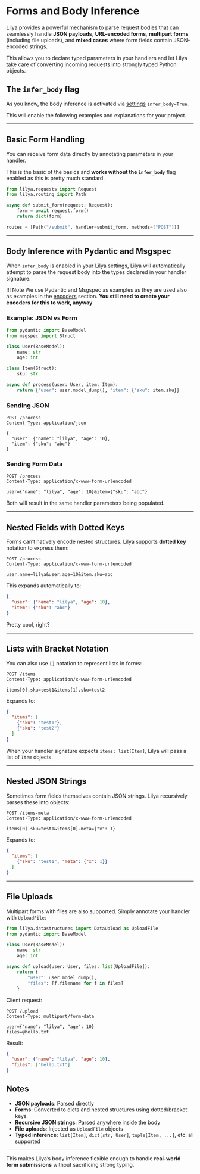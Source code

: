 # Forms and Body Inference

Lilya provides a powerful mechanism to parse request bodies that can seamlessly
handle **JSON payloads**, **URL-encoded forms**, **multipart forms** (including file
uploads), and **mixed cases** where form fields contain JSON-encoded strings.

This allows you to declare typed parameters in your handlers and let Lilya
take care of converting incoming requests into strongly typed Python objects.

## The `infer_body` flag

As you know, the body inference is activated via [settings](../settings.md) `infer_body=True`.

This will enable the following examples and explanations for your project.

---

## Basic Form Handling

You can receive form data directly by annotating parameters in your handler.

This is the basic of the basics and **works without the `infer_body`** flag enabled as this
is pretty much standard.

```python
from lilya.requests import Request
from lilya.routing import Path

async def submit_form(request: Request):
    form = await request.form()
    return dict(form)

routes = [Path("/submit", handler=submit_form, methods=["POST"])]
```

---

## Body Inference with Pydantic and Msgspec

When `infer_body` is enabled in your Lilya settings, Lilya will automatically
attempt to parse the request body into the types declared in your handler
signature.

!!! Note
    We use Pydantic and Msgspec as examples as they are used also as examples in the
    [encoders](../encoders.md) section. **You still need to create your encoders for this to work, anyway**

### Example: JSON vs Form

```python
from pydantic import BaseModel
from msgspec import Struct

class User(BaseModel):
    name: str
    age: int

class Item(Struct):
    sku: str

async def process(user: User, item: Item):
    return {"user": user.model_dump(), "item": {"sku": item.sku}}
```

### Sending JSON

```http
POST /process
Content-Type: application/json

{
  "user": {"name": "lilya", "age": 10},
  "item": {"sku": "abc"}
}
```

### Sending Form Data

```http
POST /process
Content-Type: application/x-www-form-urlencoded

user={"name": "lilya", "age": 10}&item={"sku": "abc"}
```

Both will result in the same handler parameters being populated.

---

## Nested Fields with Dotted Keys

Forms can’t natively encode nested structures. Lilya supports **dotted key**
notation to express them:

```http
POST /process
Content-Type: application/x-www-form-urlencoded

user.name=lilya&user.age=10&item.sku=abc
```

This expands automatically to:

```json
{
  "user": {"name": "lilya", "age": 10},
  "item": {"sku": "abc"}
}
```

Pretty cool, right?

---

## Lists with Bracket Notation

You can also use `[]` notation to represent lists in forms:

```http
POST /items
Content-Type: application/x-www-form-urlencoded

items[0].sku=test1&items[1].sku=test2
```

Expands to:

```json
{
  "items": [
    {"sku": "test1"},
    {"sku": "test2"}
  ]
}
```

When your handler signature expects `items: list[Item]`, Lilya will pass
a list of `Item` objects.

---

## Nested JSON Strings

Sometimes form fields themselves contain JSON strings. Lilya recursively parses these into objects:

```http
POST /items-meta
Content-Type: application/x-www-form-urlencoded

items[0].sku=test1&items[0].meta={"x": 1}
```

Expands to:

```json
{
  "items": [
    {"sku": "test1", "meta": {"x": 1}}
  ]
}
```

---

## File Uploads

Multipart forms with files are also supported. Simply annotate your handler
with `UploadFile`:

```python
from lilya.datastructures import DataUpload as UploadFile
from pydantic import BaseModel

class User(BaseModel):
    name: str
    age: int

async def upload(user: User, files: list[UploadFile]):
    return {
        "user": user.model_dump(),
        "files": [f.filename for f in files]
    }
```

Client request:

```http
POST /upload
Content-Type: multipart/form-data

user={"name": "lilya", "age": 10}
files=@hello.txt
```

Result:

```json
{
  "user": {"name": "lilya", "age": 10},
  "files": ["hello.txt"]
}
```

## Notes

* **JSON payloads**: Parsed directly
* **Forms**: Converted to dicts and nested structures using dotted/bracket keys
* **Recursive JSON strings**: Parsed anywhere inside the body
* **File uploads**: Injected as `UploadFile` objects
* **Typed inference**: `list[Item]`, `dict[str, User]`, `tuple[Item, ...]`, etc. all supported

---

This makes Lilya’s body inference flexible enough to handle **real-world  form submissions** without sacrificing strong typing.
